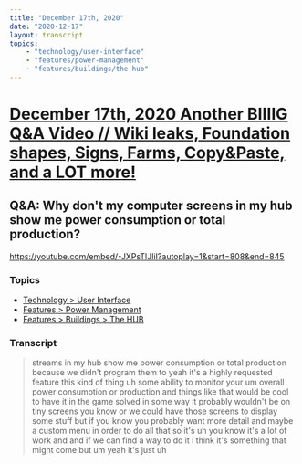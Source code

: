 ```yaml
---
title: "December 17th, 2020"
date: "2020-12-17"
layout: transcript
topics: 
    - "technology/user-interface"
    - "features/power-management"
    - "features/buildings/the-hub"
---
```

# [December 17th, 2020 Another BIIIIG Q&A Video // Wiki leaks, Foundation shapes, Signs, Farms, Copy&Paste, and a LOT more!](../2020-12-17.md)
## Q&A: Why don't my computer screens in my hub show me power consumption or total production?
https://youtube.com/embed/-JXPsTlJIiI?autoplay=1&start=808&end=845
### Topics
* [Technology > User Interface](../topics/technology/user-interface.md)
* [Features > Power Management](../topics/features/power-management.md)
* [Features > Buildings > The HUB](../topics/features/buildings/the-hub.md)

### Transcript

> streams in my hub show me power
> consumption or total production
> because we didn't program them to yeah
> it's a highly requested feature this
> kind of thing uh some ability to monitor
> your
> um overall power consumption or
> production and things like that would be
> cool to have it in the game solved in
> some way it probably wouldn't be on tiny
> screens
> you know or we could have those screens
> to display some stuff but
> if you know you probably want more
> detail and maybe a custom menu
> in order to do all that so it's uh you
> know it's a lot of work and and if we
> can find a way to do it
> i think it's something that might come
> but um yeah it's just uh

